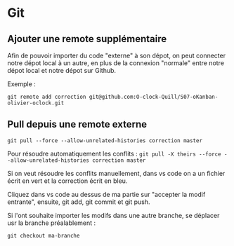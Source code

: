 # Git
## Ajouter une remote supplémentaire

Afin de pouvoir importer du code "externe" à son dépot, on peut connecter notre dépot local à un autre, en plus de la connexion "normale" entre notre dépot local et notre dépot sur Github.

Exemple : 

`git remote add correction git@github.com:O-clock-Quill/S07-oKanban-olivier-oclock.git`


## Pull depuis une remote externe

`git pull --force --allow-unrelated-histories correction master` 
 
 Pour résoudre automatiquement les conflits : 
 `git pull -X theirs --force --allow-unrelated-histories correction master`
 
 Si on veut résoudre les conflits manuellement, dans vs code on a  un fichier écrit en vert et la correction écrit en bleu.

Cliquez dans vs code au dessus de ma partie sur "accepter la modif entrante", ensuite, git add, git commit et git push.

Si l'ont souhaite importer les modifs dans une autre branche, se déplacer usr la branche préalablement : 

`git checkout ma-branche`